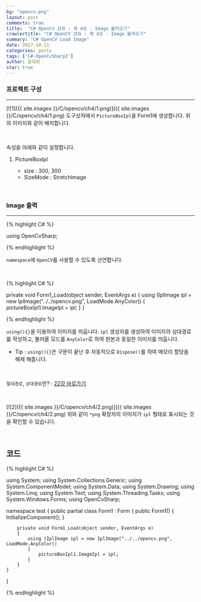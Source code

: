 ```yaml
---
bg: "opencv.png"
layout: post
comments: true
title:  "C# OpenCV 강좌 : 제 4강 - Image 불러오기"
crawlertitle: "C# OpenCV 강좌 : 제 4강 - Image 불러오기"
summary: "C# OpenCV Load Image"
date: 2017-10-11
categories: posts
tags: ['C#-OpenCvSharp2']
author: 윤대희
star: true
---
```


### 프로젝트 구성 ###
----------
[![1]({{ site.images }}/C/opencv/ch4/1.png)]({{ site.images }}/C/opencv/ch4/1.png)
도구상자에서 `PictureBoxIpl`을 Form1에 생성합니다. 위의 이미지와 같이 배치합니다.

<br>

속성을 아래와 같이 설정합니다.

1. PictureBoxIpl


    * size : 300, 300
    * SizeMode : StretchImage


<br>

### Image 출력 ###
----------

{% highlight C# %}

using OpenCvSharp;

{% endhighlight %}

`namespace`에 `OpenCV`를 사용할 수 있도록 선언합니다.

<br>

{% highlight C# %}

private void Form1_Load(object sender, EventArgs e)
{
    using (IplImage ipl = new IplImage("../../opencv.png", LoadMode.AnyColor))
    { 
        pictureBoxIpl1.ImageIpl = ipl;
    } 
}

{% endhighlight %}

`using(){}`을 이용하여 이미지를 띄웁니다. `ipl` 생성자를 생성하여 이미지의 상대경로를 작성하고, 불러올 모드를 `AnyColor`로 하여 원본과 동일한 이미지를 띄웁니다.

* Tip : `using(){}`은 구문이 끝난 후 자동적으로 `Dispose()`를 하여 메모리 할당을 해제 해줍니다.

<br>

`절대경로`, `상대경로`란? : [22강 바로가기][22강]

<br>

[![2]({{ site.images }}/C/opencv/ch4/2.png)]({{ site.images }}/C/opencv/ch4/2.png)
위와 같이 `*png` 확장자의 이미지가 `ipl` 형태로 표시되는 것을 확인할 수 있습니다.

<br>

## 코드 ##
{% highlight C# %}

using System;
using System.Collections.Generic;
using System.ComponentModel;
using System.Data;
using System.Drawing;
using System.Linq;
using System.Text;
using System.Threading.Tasks;
using System.Windows.Forms;
using OpenCvSharp;

namespace test
{
    public partial class Form1 : Form
    {
        public Form1()
        {
            InitializeComponent();
        }

        private void Form1_Load(object sender, EventArgs e)
        {
            using (IplImage ipl = new IplImage("../../opencv.png", LoadMode.AnyColor))
            { 
                pictureBoxIpl1.ImageIpl = ipl;
            } 
        }
    }
}
                   
{% endhighlight %}

[22강]: https://076923.github.io/posts/C-22/

